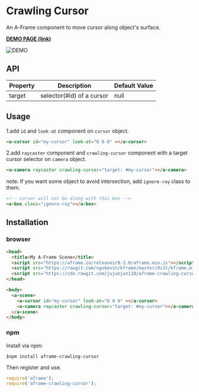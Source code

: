 # Crawling Cursor

An A-Frame component to move cursor along object's surface.

**[DEMO PAGE (link)](https://jujunjun110.github.io/crawlingcursor/)**

![DEMO](demo.gif)

## API

| Property | Description | Default Value |
| -------- | ----------- | ------------- |
| target   | selector(#id) of a cursor | null          |

## Usage

1.add `id` and `look-at` component on `cursor` object.
```html
<a-cursor id="my-cursor" look-at="0 0 0" ></a-cursor>
```

2.add `raycaster` component and `crawling-cursor` component with a target cursor selector on `camera` object. 
```html
<a-camera raycaster crawling-cursor="target: #my-cursor"></a-camera>
```

note: If you want some object to avoid intersection, add `ignore-ray` class to them.
```html 
<!-- cursor will not be along with this box -->
<a-box class="ignore-ray"></a-box>
```

## Installation 

### browser

```html
<head>
  <title>My A-Frame Scene</title>
  <script src="https://aframe.io/releases/0.3.0/aframe.min.js"></script>
  <script src="https://rawgit.com/ngokevin/kframe/master/dist/kframe.min.js"></script>
  <script src="https://cdn.rawgit.com/jujunjun110/aframe-crawling-cursor/master/dist/aframe-crawling-cursor.min.js"></script>
</head>

<body>
  <a-scene>
    <a-cursor id="my-cursor" look-at="0 0 0" ></a-cursor>
    <a-camera raycaster crawling-cursor="target: #my-cursor"></a-camera>
  </a-scene>
</body>
```

### npm 
Install via npm:

`$npm install aframe-crawling-cursor`

Then register and use. 

```javascript
require('aframe');
require('aframe-crawling-cursor');
```

